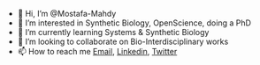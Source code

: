 - 👋 Hi, I’m @Mostafa-Mahdy
- 👀 I’m interested in Synthetic Biology, OpenScience, doing a PhD
- 🌱 I’m currently learning Systems & Synthetic Biology
- 💞️ I’m looking to collaborate on Bio-Interdisciplinary works
- 📫 How to reach me [Email](mostafa.mahdy@cri-paris.org), [Linkedin](https://www.linkedin.com/in/mostafa-mahdy-263363107/), [Twitter](https://twitter.com/M_Mahdy_K)


<!---
Mostafa-Mahdy/Mostafa-Mahdy is a ✨ special ✨ repository because its `README.md` (this file) appears on your GitHub profile.
You can click the Preview link to take a look at your changes.
--->
